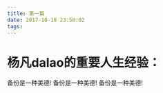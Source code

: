 ```yaml
---
title: 第一篇
date: 2017-10-18 23:50:02
tags:
---
```


# 杨凡dalao的重要人生经验：
<!--more-->
备份是一种美德!
备份是一种美德!
备份是一种美德!

